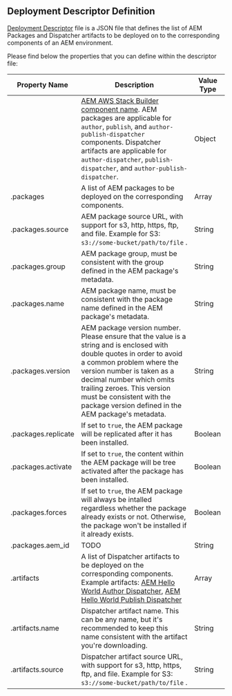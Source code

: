 Deployment Descriptor Definition
--------------------------------

[Deployment Descriptor](https://github.com/shinesolutions/aem-aws-stack-builder/blob/master/docs/descriptors.md#deployment-descriptor) file is a JSON file that defines the list of AEM Packages and Dispatcher artifacts to be deployed on to the corresponding components of an AEM environment.

Please find below the properties that you can define within the descriptor file:

| Property Name | Description | Value Type |
|---------------|-------------|------------|
| <component> | [AEM AWS Stack Builder component name](https://github.com/shinesolutions/aem-aws-stack-builder#aem-aws-stack-builder). AEM packages are applicable for `author`, `publish`, and `author-publish-dispatcher` components. Dispatcher artifacts are applicable for `author-dispatcher`, `publish-dispatcher`, and `author-publish-dispatcher`.  | Object |
| <component>.packages | A list of AEM packages to be deployed on the corresponding components. | Array |
| <component>.packages.source | AEM package source URL, with support for s3, http, https, ftp, and file. Example for S3: `s3://some-bucket/path/to/file` . | String |
| <component>.packages.group | AEM package group, must be consistent with the group defined in the AEM package's metadata. | String |
| <component>.packages.name | AEM package name, must be consistent with the package name defined in the AEM package's metadata. | String |
| <component>.packages.version | AEM package version number. Please ensure that the value is a string and is enclosed with double quotes in order to avoid a common problem where the version number is taken as a decimal number which omits trailing zeroes. This version must be consistent with the package version defined in the AEM package's metadata. | String |
| <component>.packages.replicate | If set to `true`, the AEM package will be replicated after it has been installed. | Boolean |
| <component>.packages.activate | If set to `true`, the content within the AEM package will be tree activated after the package has been installed. | Boolean |
| <component>.packages.forces | If set to `true`, the AEM package will always be intalled regardless whether the package already exists or not. Otherwise, the package won't be installed if it already exists. | Boolean |
| <component>.packages.aem_id | TODO | String |
| <component>.artifacts | A list of Dispatcher artifacts to be deployed on the corresponding components. Example artifacts: [AEM Hello World Author Dispatcher](https://github.com/shinesolutions/aem-helloworld-author-dispatcher), [AEM Hello World Publish Dispatcher](https://github.com/shinesolutions/aem-helloworld-publish-dispatcher) | Array |
| <component>.artifacts.name | Dispatcher artifact name. This can be any name, but it's recommended to keep this name consistent with the artifact you're downloading. | String |
| <component>.artifacts.source | Dispatcher artifact source URL, with support for s3, http, https, ftp, and file. Example for S3: `s3://some-bucket/path/to/file` . | String |
